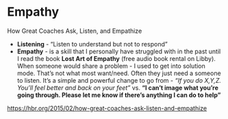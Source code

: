 # Empathy


How Great Coaches Ask, Listen, and Empathize
- **Listening** - “Listen to understand but not to respond”
- **Empathy** -  is a skill that I personally have struggled with in the past until I read the book **Lost Art of Empathy** (free audio book rental on Libby). When someone would share a problem - I used to get into solution mode. That’s not what most want/need. Often they just need a someone to listen. It’s a simple and powerful change to go from - _“If you do X,Y,Z. You’ll feel better and back on your feet”_ vs. **“I can’t image what you’re going through. Please let me know if there’s anything I can do to help”**

https://hbr.org/2015/02/how-great-coaches-ask-listen-and-empathize
